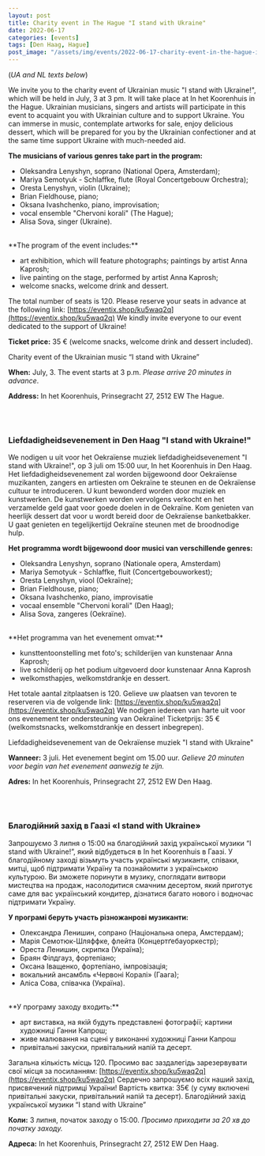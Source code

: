 ```yaml
---
layout: post
title: Charity event in The Hague "I stand with Ukraine"
date: 2022-06-17
categories: [events]
tags: [Den Haag, Hague]
post_image: "/assets/img/events/2022-06-17-charity-event-in-the-hague-i-stand-with-ukraine.webp"
---
```


(*UA and NL texts below*)

We invite you to the charity event of Ukrainian music "I stand with Ukraine!", which will be held in July, 3 at 3 pm. It will take place at In het Koorenhuis in the Hague.
Ukrainian musicians, singers and artists will participate in this event to acquaint you with Ukrainian culture and to support Ukraine.
You can immerse in music, contemplate artworks for sale, enjoy delicious dessert, which will be prepared for you by the Ukrainian confectioner and at the same time support Ukraine with much-needed aid.

**The musicians of various genres take part in the program:**

- Oleksandra Lenyshyn, soprano (National Opera, Amsterdam);
- Mariya Semotyuk - Schlaffke, flute (Royal Concertgebouw Orchestra);
- Oresta Lenyshyn, violin (Ukraine);
- Brian Fieldhouse, piano;
- Oksana Ivashchenko, piano, improvisation;
- vocal ensemble "Chervoni korali" (The Hague);
- Alisa Sova, singer (Ukraine).

<br/>
**The program of the event includes:**

- art exhibition, which will feature photographs; paintings by artist Anna Kaprosh;
- live painting on the stage, performed by artist Anna Kaprosh;
- welcome snacks, welcome drink and dessert.

The total number of seats is 120. Please reserve your seats in advance at the following link: [https://eventix.shop/ku5waq2q](https://eventix.shop/ku5waq2q)
We kindly invite everyone to our event dedicated to the support of Ukraine!

**Ticket price:** 35 € (welcome snacks, welcome drink and dessert included).

Charity event of the Ukrainian music “I stand with Ukraine”

**When:** July, 3.  The event starts at 3 p.m. *Please arrive 20 minutes in advance*.

**Address:** In het Koorenhuis, Prinsegracht 27, 2512 EW The Hague.

<br/><br/>
### Liefdadigheidsevenement  in Den Haag  "I stand with Ukraine!"

We nodigen u uit voor het Oekraïense muziek liefdadigheidsevenement "I stand with Ukraine!", op 3 juli om 15:00 uur, In het Koorenhuis in Den Haag.
Het liefdadigheidsevenement zal worden bijgewoond door Oekraïense muzikanten, zangers en artiesten om Oekraïne te steunen en de Oekraïense cultuur te introduceren.
U kunt bewonderd worden door muziek en kunstwerken. De kunstwerken worden vervolgens verkocht en het verzamelde geld gaat voor goede doelen in de Oekraïne. Kom genieten van heerlijk dessert dat voor u wordt bereid door de Oekraïense banketbakker. U gaat genieten en tegelijkertijd Oekraïne steunen met de broodnodige hulp.

**Het programma wordt bijgewoond door musici van verschillende genres:**

- Oleksandra Lenyshyn, soprano (Nationale opera, Amsterdam)
- Mariya Semotyuk - Schlaffke, fluit (Concertgebouworkest);
- Oresta Lenyshyn, viool (Oekraïne);
- Brian Fieldhouse, piano;
- Oksana Ivashchenko, piano, improvisatie
- vocaal ensemble "Chervoni korali" (Den Haag);
- Alisa Sova, zangeres (Oekraïne).

<br/>
**Het programma van het evenement omvat:**

- kunsttentoonstelling met foto's; schilderijen van kunstenaar Anna Kaprosh;
- live schilderij op het podium uitgevoerd door kunstenaar Anna Kaprosh
- welkomsthapjes, welkomstdrankje en dessert.

Het totale aantal zitplaatsen is 120. Gelieve uw plaatsen van tevoren te reserveren via de volgende link: [https://eventix.shop/ku5waq2q](https://eventix.shop/ku5waq2q)
We nodigen iedereen van harte uit voor ons evenement ter ondersteuning van Oekraïne!
Ticketprijs: 35 € (welkomstsnacks, welkomstdrankje en dessert inbegrepen).

Liefdadigheidsevenement van de Oekraïense muziek "I stand with Ukraine"

**Wanneer:** 3 juli. Het evenement begint om 15.00 uur. *Gelieve 20 minuten voor begin van het evenement aanwezig te zijn.*

**Adres:** In het Koorenhuis, Prinsegracht 27, 2512 EW Den Haag.

<br/><br/>
### Благодійний захід в Гаазі «I stand with Ukraine»

Запрошуємо 3 липня о 15:00 на благодійний захід української музики “I stand with Ukraine!”, який відбудеться в In het Koorenhuis в Гаазі.
У благодійному заході візьмуть участь українські музиканти, співаки, митці, щоб підтримати Україну та познайомити з українською культурою.
Ви зможете поринути в музику, споглядати витвори мистецтва на продаж, насолодитися смачним десертом, який приготує саме для вас український кондитер, дізнатися багато нового і водночас підтримати Україну.

**У програмі беруть участь різножанрові музиканти:**

- Олександра Ленишин, сопрано (Національна опера, Амстердам);
- Марія Семотюк-Шляффке, флейта (Концертґебауоркестр);
- Ореста Ленишин, скрипка (Україна);
- Браян Філдгауз, фортепіано;
- Оксана Іващенко, фортепіано, імпровізація;
- вокальний ансамбль «Червоні Коралі» (Гаага);
- Аліса Сова, співачка (Україна).

<br/>
**У програму заходу входить:**

- арт виставка, на якій будуть представлені фотографії; картини художниці Ганни Капрош;
- живе малювання на сцені у виконанні художниці Ганни Капрош
- привітальні закуски, привітальний напій та десерт.

Загальна кількість місць 120. Просимо вас заздалегідь зарезервувати свої місця за посиланням: [https://eventix.shop/ku5waq2q](https://eventix.shop/ku5waq2q)
Сердечно запрошуємо всіх наший захід, присвячений підтримці України!
Вартість квитка: 35€ (у суму включені привітальні закуски, привітальний напій та десерт).
Благодійний захід української музики  “I stand with Ukraine”

**Коли:** 3 липня, початок заходу о 15:00. *Просимо приходити за 20 хв до початку заходу.*

**Адреса:** In het Koorenhuis, Prinsegracht 27, 2512 EW Den Haag.
